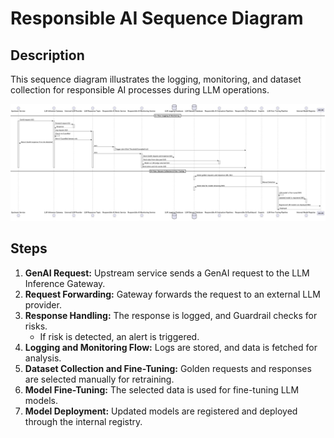 # Responsible AI Sequence Diagram

## Description
This sequence diagram illustrates the logging, monitoring, and dataset collection for responsible AI processes during LLM operations.

![Responsible AI Sequence Diagram](../images/sequence_diagrams/responsible_ai_seq.png)

## Steps
1. **GenAI Request:** Upstream service sends a GenAI request to the LLM Inference Gateway.
2. **Request Forwarding:** Gateway forwards the request to an external LLM provider.
3. **Response Handling:** The response is logged, and Guardrail checks for risks.
   - If risk is detected, an alert is triggered.
4. **Logging and Monitoring Flow:** Logs are stored, and data is fetched for analysis.
5. **Dataset Collection and Fine-Tuning:** Golden requests and responses are selected manually for retraining.
6. **Model Fine-Tuning:** The selected data is used for fine-tuning LLM models.
7. **Model Deployment:** Updated models are registered and deployed through the internal registry.

